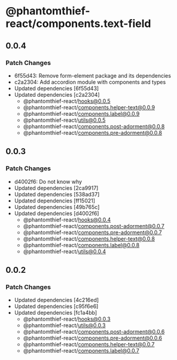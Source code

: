 # @phantomthief-react/components.text-field

## 0.0.4

### Patch Changes

- 6f55d43: Remove form-element package and its dependencies
- c2a2304: Add accordion module with components and types
- Updated dependencies [6f55d43]
- Updated dependencies [c2a2304]
  - @phantomthief-react/hooks@0.0.5
  - @phantomthief-react/components.helper-text@0.0.9
  - @phantomthief-react/components.label@0.0.9
  - @phantomthief-react/utils@0.0.5
  - @phantomthief-react/components.post-adorment@0.0.8
  - @phantomthief-react/components.pre-adorment@0.0.8

## 0.0.3

### Patch Changes

- d4002f6: Do not know why
- Updated dependencies [2ca9917]
- Updated dependencies [538ad37]
- Updated dependencies [ff15021]
- Updated dependencies [49b765c]
- Updated dependencies [d4002f6]
  - @phantomthief-react/hooks@0.0.4
  - @phantomthief-react/components.post-adorment@0.0.7
  - @phantomthief-react/components.pre-adorment@0.0.7
  - @phantomthief-react/components.helper-text@0.0.8
  - @phantomthief-react/components.label@0.0.8
  - @phantomthief-react/utils@0.0.4

## 0.0.2

### Patch Changes

- Updated dependencies [4c216ed]
- Updated dependencies [c95f6e6]
- Updated dependencies [fc1a4bb]
  - @phantomthief-react/hooks@0.0.3
  - @phantomthief-react/utils@0.0.3
  - @phantomthief-react/components.post-adorment@0.0.6
  - @phantomthief-react/components.pre-adorment@0.0.6
  - @phantomthief-react/components.helper-text@0.0.7
  - @phantomthief-react/components.label@0.0.7
